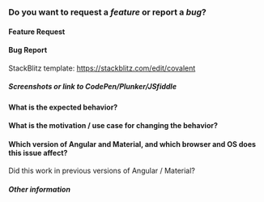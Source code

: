 <!--
This repository's issues are reserved for feature requests and bug reports.
If you have need support/help you can use the gitter chat to ask the community.
https://gitter.im/Teradata/covalent
-->

### Do you want to request a _feature_ or report a _bug_?

#### Feature Request

<!-- Requests must fall under the official Material Design spec guidelines https://material.google.com/ -->

#### Bug Report

<!--
please provide steps to reproduce and if possible screenhots, animated Gifs and/or a Plunker (or similar).
you can easily create animated Gif with this free PC/OSX App: http://www.cockos.com/licecap/ and a StackBlitz or Plunker to help us reproduce it
-->

StackBlitz template: https://stackblitz.com/edit/covalent

##### Screenshots or link to CodePen/Plunker/JSfiddle

#### What is the expected behavior?

#### What is the motivation / use case for changing the behavior?

#### Which version of Angular and Material, and which browser and OS does this issue affect?

Did this work in previous versions of Angular / Material?

<!-- Please also test with the latest stable and snapshot versions. -->

##### Other information

<!--
(e.g. detailed explanation, stacktraces, related issues, suggestions how to fix)
-->
